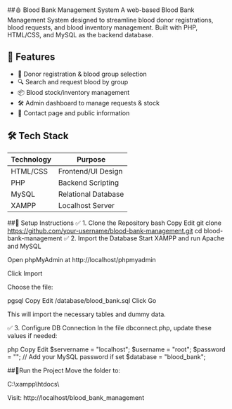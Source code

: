 ##🩸 Blood Bank Management System
A web-based Blood Bank Management System designed to streamline blood donor registrations, blood requests, and blood inventory management. Built with PHP, HTML/CSS, and MySQL as the backend database.

## 📌 Features

- 👤 Donor registration & blood group selection
- 🔍 Search and request blood by group
- 📦 Blood stock/inventory management
- 🛠️ Admin dashboard to manage requests & stock
- 🧾 Contact page and public information

## 🛠️ Tech Stack

| Technology | Purpose             |
|------------|---------------------|
| HTML/CSS   | Frontend/UI Design  |
| PHP        | Backend Scripting   |
| MySQL      | Relational Database |
| XAMPP      | Localhost Server    |


##💾 Setup Instructions
✅ 1. Clone the Repository
bash
Copy
Edit
git clone https://github.com/your-username/blood-bank-management.git
cd blood-bank-management
✅ 2. Import the Database
Start XAMPP and run Apache and MySQL

Open phpMyAdmin at http://localhost/phpmyadmin

Click Import

Choose the file:

pgsql
Copy
Edit
/database/blood_bank.sql
Click Go

This will import the necessary tables and dummy data.

✅ 3. Configure DB Connection
In the file dbconnect.php, update these values if needed:

php
Copy
Edit
$servername = "localhost";
$username = "root";
$password = "";      // Add your MySQL password if set
$database = "blood_bank";

##🚀Run the Project
Move the folder to:

C:\xampp\htdocs\

Visit:
http://localhost/blood_bank_management

